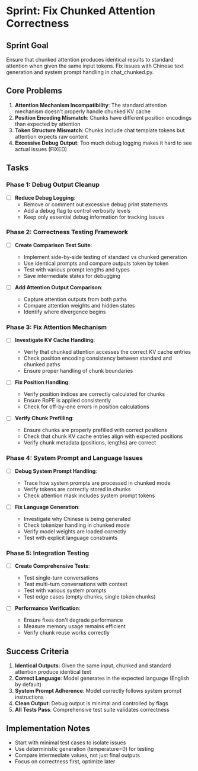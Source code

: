 # Sprint: Fix Chunked Attention Correctness

## Sprint Goal
Ensure that chunked attention produces identical results to standard attention when given the same input tokens. Fix issues with Chinese text generation and system prompt handling in chat_chunked.py.

## Core Problems
1. **Attention Mechanism Incompatibility**: The standard attention mechanism doesn't properly handle chunked KV cache
2. **Position Encoding Mismatch**: Chunks have different position encodings than expected by attention
3. **Token Structure Mismatch**: Chunks include chat template tokens but attention expects raw content
4. **Excessive Debug Output**: Too much debug logging makes it hard to see actual issues (FIXED)

## Tasks

### Phase 1: Debug Output Cleanup
- [ ] **Reduce Debug Logging**:
  - Remove or comment out excessive debug print statements
  - Add a debug flag to control verbosity levels
  - Keep only essential debug information for tracking issues

### Phase 2: Correctness Testing Framework
- [ ] **Create Comparison Test Suite**:
  - Implement side-by-side testing of standard vs chunked generation
  - Use identical prompts and compare outputs token by token
  - Test with various prompt lengths and types
  - Save intermediate states for debugging

- [ ] **Add Attention Output Comparison**:
  - Capture attention outputs from both paths
  - Compare attention weights and hidden states
  - Identify where divergence begins

### Phase 3: Fix Attention Mechanism
- [ ] **Investigate KV Cache Handling**:
  - Verify that chunked attention accesses the correct KV cache entries
  - Check position encoding consistency between standard and chunked paths
  - Ensure proper handling of chunk boundaries

- [ ] **Fix Position Handling**:
  - Verify position indices are correctly calculated for chunks
  - Ensure RoPE is applied consistently
  - Check for off-by-one errors in position calculations

- [ ] **Verify Chunk Prefilling**:
  - Ensure chunks are properly prefilled with correct positions
  - Check that chunk KV cache entries align with expected positions
  - Verify chunk metadata (positions, lengths) are correct

### Phase 4: System Prompt and Language Issues
- [ ] **Debug System Prompt Handling**:
  - Trace how system prompts are processed in chunked mode
  - Verify tokens are correctly stored in chunks
  - Check attention mask includes system prompt tokens

- [ ] **Fix Language Generation**:
  - Investigate why Chinese is being generated
  - Check tokenizer handling in chunked mode
  - Verify model weights are loaded correctly
  - Test with explicit language constraints

### Phase 5: Integration Testing
- [ ] **Create Comprehensive Tests**:
  - Test single-turn conversations
  - Test multi-turn conversations with context
  - Test with various system prompts
  - Test edge cases (empty chunks, single token chunks)

- [ ] **Performance Verification**:
  - Ensure fixes don't degrade performance
  - Measure memory usage remains efficient
  - Verify chunk reuse works correctly

## Success Criteria
1. **Identical Outputs**: Given the same input, chunked and standard attention produce identical text
2. **Correct Language**: Model generates in the expected language (English by default)
3. **System Prompt Adherence**: Model correctly follows system prompt instructions
4. **Clean Output**: Debug output is minimal and controlled by flags
5. **All Tests Pass**: Comprehensive test suite validates correctness

## Implementation Notes
- Start with minimal test cases to isolate issues
- Use deterministic generation (temperature=0) for testing
- Compare intermediate values, not just final outputs
- Focus on correctness first, optimize later